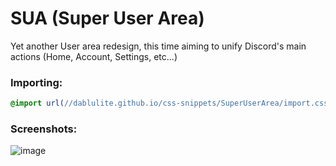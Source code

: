 # SUA (Super User Area)
Yet another User area redesign, this time aiming to unify Discord's main actions (Home, Account, Settings, etc...)

### Importing:
```css
@import url(//dablulite.github.io/css-snippets/SuperUserArea/import.css);
```

### Screenshots:
![image](https://github.com/DaBluLite/css-snippets/assets/73998678/d8011e75-6d2c-4f00-b81b-0585c31228cf)
